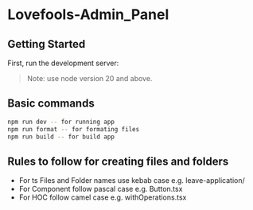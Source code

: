 # Lovefools-Admin_Panel


## Getting Started

First, run the development server:

> Note: use node version 20 and above.

## Basic commands

```bash
npm run dev -- for running app
npm run format -- for formating files
npm run build -- for build app

```

## Rules to follow for creating files and folders

- For ts Files and Folder names use kebab case e.g. leave-application/
- For Component follow pascal case e.g. Button.tsx
- For HOC follow camel case e.g. withOperations.tsx